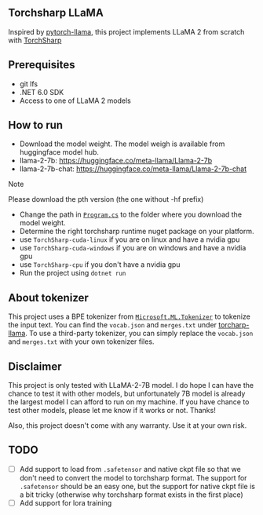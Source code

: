 ## Torchsharp LLaMA

Inspired by [pytorch-llama](https://github.com/hkproj/pytorch-llama), this project implements LLaMA 2 from scratch with [TorchSharp](https://github.com/dotnet/TorchSharp)

## Prerequisites
- git lfs
- .NET 6.0 SDK
- Access to one of LLaMA 2 models

## How to run

- Download the model weight. The model weigh is available from huggingface model hub.
 - llama-2-7b: https://huggingface.co/meta-llama/Llama-2-7b
 - llama-2-7b-chat: https://huggingface.co/meta-llama/Llama-2-7b-chat

> [!NOTE]
> Please download the pth version (the one without -hf prefix)

- Change the path in [`Program.cs`](./Program.cs#L12) to the folder where you download the model weight.
- Determine the right torchsharp runtime nuget package on your platform.
 - use `TorchSharp-cuda-linux` if you are on linux and have a nvidia gpu
 - use `TorchSharp-cuda-windows` if you are on windows and have a nvidia gpu
 - use `TorchSharp-cpu` if you don't have a nvidia gpu
- Run the project using `dotnet run`

## About tokenizer
This project uses a BPE tokenizer from [`Microsoft.ML.Tokenizer`](https://learn.microsoft.com/en-us/dotnet/api/microsoft.ml.tokenizers.tokenizer?view=ml-dotnet-preview) to tokenize the input text. You can find the `vocab.json` and `merges.txt` under [torcharp-llama](Torchsharp-llama). To use a third-party tokenizer, you can simply replace the `vocab.json` and `merges.txt` with your own tokenizer files.

## Disclaimer
This project is only tested with LLaMA-2-7B model. I do hope I can have the chance to test it with other models, but unfortunately 7B model is already the largest model I can afford to run on my machine. If you have chance to test other models, please let me know if it works or not. Thanks!

Also, this project doesn't come with any warranty. Use it at your own risk.

## TODO
- [ ] Add support to load from `.safetensor` and native ckpt file so that we don't need to convert the model to torchsharp format. The support for `.safetensor` should be an easy one, but the support for native ckpt file is a bit tricky (otherwise why torchsharp format exists in the first place)
- [ ] Add support for lora training
